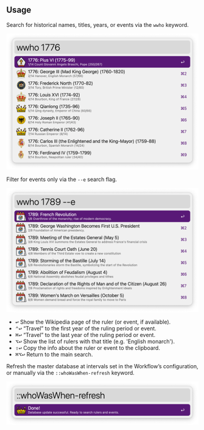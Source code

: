 ## Usage

Search for historical names, titles, years, or events via the `wwho` keyword.

![Main search for year, names, titles](images/search.png)

Filter for events only via the `--e` search flag.

![Search filtering for events only](images/events.png)

* <kbd>↩</kbd> Show the Wikipedia page of the ruler (or event, if available).
* <kbd>⌃</kbd>️️<kbd>↩</kbd> “Travel” to the first year of the ruling period or event.
* <kbd>⌘</kbd><kbd>↩</kbd> “Travel” to the last year of the ruling period or event.
* <kbd>⌥</kbd><kbd>↩</kbd> Show the list of rulers with that title (e.g. 'English monarch').
* <kbd>⇧</kbd><kbd>↩</kbd> Copy the info about the ruler or event to the clipboard.
* <kbd>⌘</kbd><kbd>⌥</kbd><kbd>↩</kbd> Return to the main search.

Refresh the master database at intervals set in the Workflow’s configuration, or manually via the `::whoWasWhen-refresh` keyword.

![Refresh completed screen](images/refresh.png)
